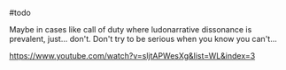 #todo

Maybe in cases like call of duty where ludonarrative dissonance is prevalent, just... don't. Don't try to be serious when you know you can't...

https://www.youtube.com/watch?v=sljtAPWesXg&list=WL&index=3